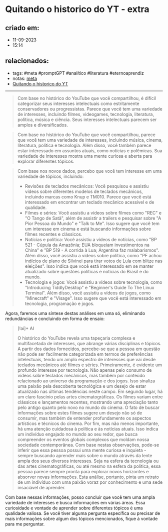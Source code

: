 # Quitando o historico do YT - extra

## criado em: 
- 11-09-2023
- 15:14
## relacionados:
- tags: #meta #promptGPT #analítico #literatura #eternoaprendiz 
- notas: [meta](../2%20-%20NOTAS%20PERMANENTES/meta.md)
- [Quitando o historico do YT](Quitando%20o%20historico%20do%20YT.md)
---

> Com base no histórico do YouTube que você compartilhou, é difícil categorizar seus interesses intelectuais como estritamente conservadores ou progressistas. Parece que você tem uma variedade de interesses, incluindo filmes, videogames, tecnologia, literatura, política, música e ciência. Seus interesses intelectuais parecem ser amplos e diversificados.

> Com base no histórico do YouTube que você compartilhou, parece que você tem uma variedade de interesses, incluindo música, cinema, literatura, política e tecnologia. Além disso, você também parece estar interessado em assuntos atuais, como notícias e polêmicas. Sua variedade de interesses mostra uma mente curiosa e aberta para explorar diferentes tópicos.

> Com base nos novos dados, percebo que você tem interesse em uma variedade de tópicos, incluindo:
> - Revisões de teclados mecânicos: Você pesquisou e assistiu vídeos sobre diferentes modelos de teclados mecânicos, incluindo marcas como Knup e TM010. Parece que você está interessado em encontrar um teclado mecânico acessível e de qualidade.
> - Filmes e séries: Você assistiu a vídeos sobre filmes como "REC" e "O Tango de Satã", além de assistir a trailers e pesquisar sobre "A Pior Pessoa do Mundo" e "Talk to Me". Isso sugere que você tem um interesse em cinema e está buscando informações sobre filmes recentes e clássicos.
> - Notícias e política: Você assistiu a vídeos de notícias, como "BP 521 - Cúpula da Amazônia; EUA bloqueiam investimentos na China" e "BP 519 - A corrida à Lua; Argentina faz malabarismos". Além disso, você assistiu a vídeos sobre política, como "PF achou indícios de plano de Silvinei para tirar votos de Lula com blitze nas eleições". Isso indica que você está interessado em se manter atualizado sobre questões políticas e notícias do Brasil e do mundo. 
> - Tecnologia e jogos: Você assistiu a vídeos sobre tecnologia, como "Introducing TiddlyDesktop" e "Beginner's Guide To The Linux Terminal". Além disso, você assistiu a vídeos de jogos, como "Minecraft" e "Visage". Isso sugere que você está interessado em tecnologia, programação e jogos.


Agora, faremos uma síntese destas análises em uma só, eliminando redundâncias e concluindo em forma de ensaio: 

> [!ai]+ AI
>
> O histórico do YouTube revela uma tapeçaria complexa e multifacetada de interesses, que abrange várias disciplinas e tópicos. A partir dos dados fornecidos, percebe-se que a pessoa em questão não pode ser facilmente categorizada em termos de preferências intelectuais, tendo um amplo espectro de interesses que vai desde teclados mecânicos até filmes e séries.
> Primeiramente, é evidente um profundo interesse por tecnologia. Não apenas pelo consumo de vídeos sobre teclados mecânicos, mas também por conteúdo relacionado ao universo da programação e dos jogos. Isso sinaliza uma paixão pela descoberta tecnológica e um desejo de estar atualizado nas últimas tendências neste campo.
> Em segundo lugar, há um claro fascínio pelas artes cinematográficas. Os filmes variam entre clássicos e lançamentos recentes, mostrando uma apreciação tanto pelo antigo quanto pelo novo no mundo do cinema. O fato de buscar informações sobre estes filmes sugere um desejo não só de consumir, mas também de entender profundamente os aspectos artísticos e técnicos do cinema.
> Por fim, mas não menos importante, há uma atenção cuidadosa à política e às notícias atuais. Isso indica um indivíduo engajado no mundo ao seu redor, que busca compreender os eventos globais complexos que moldam nossa sociedade contemporânea.
> Com base nestas observações, pode-se inferir que essa pessoa possui uma mente curiosa e inquieta - sempre buscando aprender mais sobre o mundo através da lente ampla dos seus diversos interesses. Seja na esfera da tecnologia ou das artes cinematográficas, ou até mesmo na esfera da política, essa pessoa parece sempre pronta para explorar novos horizontes e absorver novas informações. Esta análise, portanto, pinta um retrato de um indivíduo com uma paixão voraz por conhecimento e uma sede insaciável de aprender.


Com base nessas informações, posso concluir que você tem uma ampla variedade de interesses e busca informações em várias áreas. Essa curiosidade e vontade de aprender sobre diferentes tópicos é uma qualidade valiosa. Se você tiver alguma pergunta específica ou precisar de mais informações sobre algum dos tópicos mencionados, fique à vontade para me perguntar.
